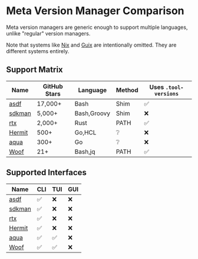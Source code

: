 # Meta Version Manager Comparison

Meta version managers are generic enough to support multiple languages, unlike "regular" version managers.

Note that systems like [Nix](https://nixos.org) and [Guix](https://guix.gnu.org) are intentionally omitted. They are different systems entirely.

## Support Matrix

| Name                                            | GitHub Stars | Language    | Method | Uses `.tool-versions` |
|-------------------------------------------------|--------------|-------------|--------|-----------------------|
| [asdf](https://github.com/asdf-vm/asdf)         | 17,000+      | Bash        | Shim   | ✅                     |
| [sdkman](https://github.com/sdkman/sdkman-cli)  | 5,000+       | Bash,Groovy | Shim   | ❌                     |
| [rtx](https://github.com/jdxcode/rtx)           | 2,000+       | Rust        | PATH   | ✅                     |
| [Hermit](https://github.com/cashapp/hermit)     | 500+         | Go,HCL      | ❔      | ❌                     |
| [aqua](https://github.com/aquaproj/aqua)        | 300+         | Go          | ❔      | ❌                     |
| [Woof](https://github.com/version-manager/woof) | 21+          | Bash,jq     | PATH   | ✅                     |

## Supported Interfaces

| Name                                            | CLI | TUI | GUI |
|-------------------------------------------------|-----|-----|-----|
| [asdf](https://github.com/asdf-vm/asdf)         | ✅   | ❌   | ❌   |
| [sdkman](https://github.com/sdkman/sdkman-cli)  | ✅   | ❌   | ❌   |
| [rtx](https://github.com/jdxcode/rtx)           | ✅   | ❌   | ❌   |
| [Hermit](https://github.com/cashapp/hermit)     | ✅   | ❌   | ❌   |
| [aqua](https://github.com/aquaproj/aqua)        | ✅   | ✅   | ❌   |
| [Woof](https://github.com/version-manager/woof) | ✅   | ✅   | ❌   |
